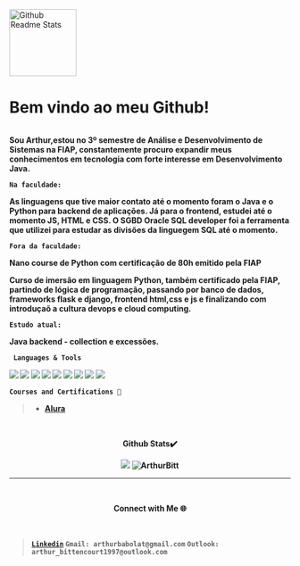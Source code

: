  <div style="display: inline-block">
<img width="120px" src="https://play-lh.googleusercontent.com/S70rI7VrwLic7_p-ax7iAOOopQhcPCzmqyLe5RLJmApTpkgTRaCwWsTNN1Uv1t_t3Pp5=w240-h480-rw" alt="Github Readme Stats"/> 
<h1><strong> 
 Bem vindo ao meu Github!</h1> 

</div>

 

 <p>Sou Arthur,estou no 3º semestre de Análise e Desenvolvimento de Sistemas na FIAP, constantemente procuro expandir meus conhecimentos em tecnologia com forte interesse em Desenvolvimento Java.

```Na faculdade:```

 As linguagens que tive maior contato até o momento foram o Java e o Python para backend de aplicações. Já para o frontend, estudei até o momento JS, HTML e CSS. O SGBD Oracle SQL developer foi a ferramenta que utilizei para estudar as divisões da linguegem SQL até o momento. 

```Fora da faculdade:```

 Nano course de Python com certificação de 80h emitido pela FIAP 

 Curso de imersão em linguagem Python, também certificado pela FIAP, partindo de lógica de programação, passando por banco de dados, frameworks flask e django, frontend html,css e js e finalizando com introduçaõ a cultura devops e cloud computing.

```Estudo atual: ```

 Java backend - collection e excessões.
 
``` Languages & Tools```
<br>
 <div style="display: inline-block;">
  
  <img src="https://img.shields.io/badge/HTML-e06b12?style=for-the-badge&logo=html5&logoColor=white" />
  <img src="https://img.shields.io/badge/CSS-1283e0?&style=for-the-badge&logo=css3&logoColor=white" />
  <img src="https://img.shields.io/badge/Java-beige?style=for-the-badge&logo=openjdk&logoColor=orange"/>
  <img src="https://img.shields.io/badge/Oracle DB-gray?style=for-the-badge&logo=Oracle&logoColor=red"/>
  <img src="https://img.shields.io/badge/bootstrap-purple?style=for-the-badge&logo=bootstrap&logoColor=white"/>
  <img src="https://img.shields.io/badge/Intellij-black?style=for-the-badge&logo=IntelliJ-IDEA&logoColor=white"/>
  <img src="https://img.shields.io/badge/VScode-blue?style=for-the-badge&logo=Visual-Studio-code&logoColor=white"/>
  <img src="https://img.shields.io/badge/Git-E34F26?style=for-the-badge&logo=git&logoColor=white">
  <img src="https://img.shields.io/badge/Windows-017AD7?style=for-the-badge&logo=windows&logoColor=white">
  
</div>
<br>

  ``` Courses and Certifications 📜 ```
  <br>
   
  > - [Alura](https://cursos.alura.com.br/user/arthur-bittencourt1997)

</div>

<br>
  
<p align = 'center'>Github Stats✔️</p>
<div style= 'display: inline block' align="center" >
<img src="https://github-readme-stats.vercel.app/api/top-langs/?username=ArthurBitt&langs_count=8&count_private=false&&theme=react&hide_border=true&bg_color=0D1117" /> 
<img src="https://github-readme-streak-stats.herokuapp.com/?user=ArthurBitt&show_icons=true&theme=react&hide_border=true&border_radius=30&_border=true&bg_color=0D1117&card_width=40" alt="ArthurBitt" />


</div>

<hr>
<br>
<p align="center">Connect with Me 🌐</p>
<br>

><a href = "https://www.linkedin.com/in/arthur-bittencourt-34b12922a"> ```Linkedin```</a>
>```Gmail: arthurbabolat@gmail.com```
>```Outlook: arthur_bittencourt1997@outlook.com```






 

  



